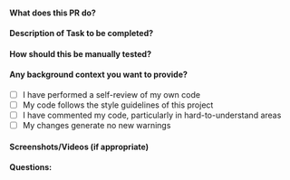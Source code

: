 #### What does this PR do?

#### Description of Task to be completed?

#### How should this be manually tested?

#### Any background context you want to provide?

- [ ] I have performed a self-review of my own code
- [ ] My code follows the style guidelines of this project
- [ ] I have commented my code, particularly in hard-to-understand areas
- [ ] My changes generate no new warnings

#### Screenshots/Videos (if appropriate)

#### Questions:
